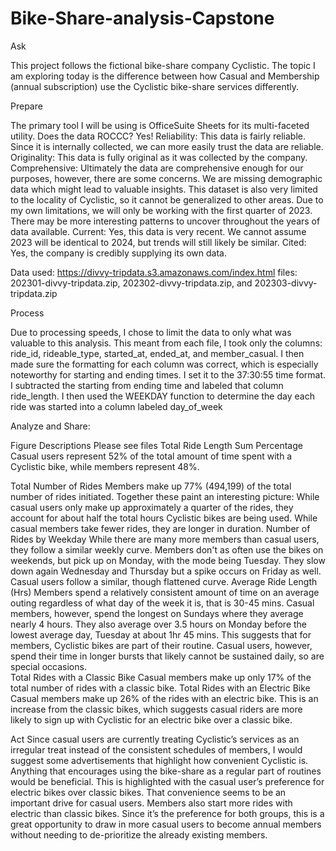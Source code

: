 # Bike-Share-analysis-Capstone
Ask 

This project follows the fictional bike-share company Cyclistic. The topic I am exploring today is the difference between how Casual and Membership (annual subscription) use the Cyclistic bike-share services differently. 

Prepare 

The primary tool I will be using is OfficeSuite Sheets for its multi-faceted utility. 
Does the data ROCCC? Yes! 
Reliability: This data is fairly reliable. Since it is internally collected, we can more easily trust the data are reliable.
Originality: This data is fully original as it was collected by the company. 
Comprehensive: Ultimately the data are comprehensive enough for our purposes, however, there are some concerns. We are missing demographic data which might lead to valuable insights. This dataset is also very limited to the locality of Cyclistic, so it cannot be generalized to other areas. Due to my own limitations, we will only be working with the first quarter of 2023. There may be more interesting patterns to uncover throughout the years of data available. 
Current: Yes, this data is very recent. We cannot assume 2023 will be identical to 2024, but trends will still likely be similar. 
Cited: Yes, the company is credibly supplying its own data. 

Data used: https://divvy-tripdata.s3.amazonaws.com/index.html files: 202301-divvy-tripdata.zip,  202302-divvy-tripdata.zip, and 202303-divvy-tripdata.zip


Process

Due to processing speeds, I chose to limit the data to only what was valuable to this analysis. This meant from each file, I took only the columns: ride_id,	rideable_type,	started_at, ended_at, and member_casual. I then made sure the formatting for each column was correct, which is especially noteworthy for starting and ending times. I set it to the 37:30:55 time format. 
I subtracted the starting from ending time and labeled that column ride_length. 
I then used the WEEKDAY function to determine the day each ride was started into a column labeled day_of_week

Analyze and Share: 


Figure Descriptions 
Please see files
Total Ride Length Sum Percentage 
	Casual users represent 52% of the total amount of time spent with a Cyclistic bike, while members represent 48%. 

Total Number of Rides 
	Members make up 77% (494,199) of the total number of rides initiated. 
Together these paint an interesting picture: While casual users only make up approximately a quarter of the rides, they account for about half the total hours Cyclistic bikes are being used. While casual members take fewer rides, they are longer in duration. 
Number of Rides by Weekday 
	While there are many more members than casual users, they follow a similar weekly curve. Members don't as often use the bikes on weekends, but pick up on Monday, with the mode being Tuesday. They slow down again Wednesday and Thursday but a spike occurs on Friday as well. Casual users follow a similar, though flattened curve. 
Average Ride Length (Hrs) 
	Members spend a relatively consistent amount of time on an average outing regardless of what day of the week it is, that is 30-45 mins. Casual members, however, spend the longest on Sundays where they average nearly 4 hours. They also average over 3.5 hours on Monday before the lowest average day, Tuesday at about 1hr 45 mins. 
This suggests that for members, Cyclistic bikes are part of their routine. Casual users, however, spend their time in longer bursts that likely cannot be sustained daily, so are special occasions.  
Total Rides with a Classic Bike 
	Casual members make up only 17% of the total number of rides with a classic bike. 
Total Rides with an Electric Bike 
	Casual members make up 26% of the rides with an electric bike. This is an increase from the classic bikes, which suggests casual riders are more likely to sign up with Cyclistic for an electric bike over a classic bike. 



Act 
Since casual users are currently treating Cyclistic’s services as an irregular treat instead of the consistent schedules of members, I would suggest some advertisements that highlight how convenient Cyclistic is. Anything that encourages using the bike-share as a regular part of routines would be beneficial. 
This is highlighted with the casual user’s preference for electric bikes over classic bikes. That convenience seems to be an important drive for casual users. Members also start more rides with electric than classic bikes. Since it’s the preference for both groups, this is a great opportunity to draw in more casual users to become annual members without needing to de-prioritize the already existing members. 
